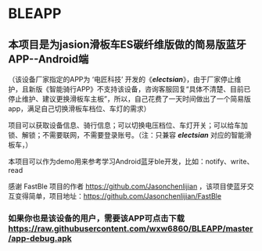 # BLEAPP 
## 本项目是为jasion滑板车ES碳纤维版做的简易版蓝牙APP--Android端
（该设备厂家指定的APP为 ‘电匠科技’ 开发的《**_electsian_**》，由于厂家停止维护，且新版《智能骑行APP》不支持该设备，咨询客服回复“具体不清楚、目前已停止维护、建议更换滑板车主板”，所以，自己花费了一天时间做出了一个简易版app，满足自己切换滑板车档位、车灯的需求）

 项目可以获取设备信息、骑行信息；可以切换电压档位、车灯开关；可以给车加锁、解锁；不需要联网，不需要登录账号。（注：只兼容 **_electsian_** 对应的智能滑板车，）


  本项目可以作为demo用来参考学习Android蓝牙ble开发，比如：notify、write、read


感谢 FastBle 项目的作者 https://github.com/Jasonchenlijian ，该项目使蓝牙交互变得简单，项目地址：https://github.com/Jasonchenlijian/FastBle

### 如果你也是该设备的用户，需要该APP可点击下载 https://raw.githubusercontent.com/wxw6860/BLEAPP/master/app-debug.apk

